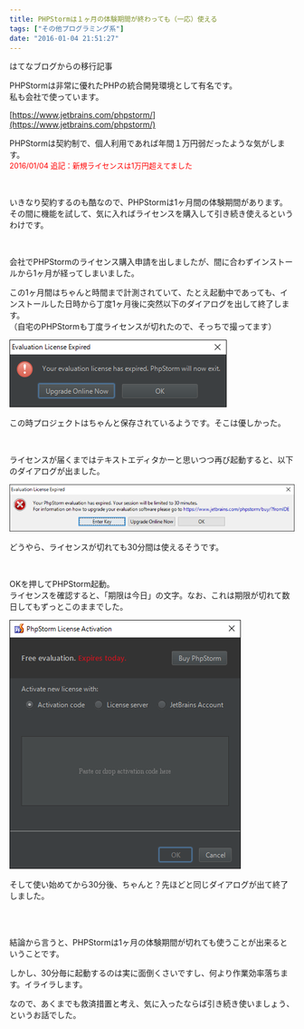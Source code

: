 ```yaml
---
title: PHPStormは１ヶ月の体験期間が終わっても（一応）使える
tags: ["その他プログラミング系"]
date: "2016-01-04 21:51:27"
---
```


<div class="alert info">
はてなブログからの移行記事
</div>

PHPStormは非常に優れたPHPの統合開発環境として有名です。  
私も会社で使っています。

[https://www.jetbrains.com/phpstorm/](https://www.jetbrains.com/phpstorm/)

PHPStormは契約制で、個人利用であれば年間１万円弱だったような気がします。  
<span style="color:red;font-size:small;">2016/01/04 追記：新規ライセンスは1万円超えてました</span>

<!-- more -->

<br>

いきなり契約するのも酷なので、PHPStormは1ヶ月間の体験期間があります。  
その間に機能を試して、気に入ればライセンスを購入して引き続き使えるというわけです。

<br>

会社でPHPStormのライセンス購入申請を出しましたが、間に合わずインストールから1ヶ月が経ってしまいました。

この1ヶ月間はちゃんと時間まで計測されていて、たとえ起動中であっても、インストールした日時から丁度1ヶ月後に突然以下のダイアログを出して終了します。  
（自宅のPHPStormも丁度ライセンスが切れたので、そっちで撮ってます）

![20160104214817](20160104214817.png)

この時プロジェクトはちゃんと保存されているようです。そこは優しかった。



<br>

ライセンスが届くまではテキストエディタかーと思いつつ再び起動すると、以下のダイアログが出ました。

![20160104212706](20160104212706.png)

どうやら、ライセンスが切れても30分間は使えるそうです。

<br>

OKを押してPHPStorm起動。  
ライセンスを確認すると、「期限は今日」の文字。なお、これは期限が切れて数日してもずっとこのままでした。

![20160104213034](20160104213034.png)

そして使い始めてから30分後、ちゃんと？先ほどと同じダイアログが出て終了しました。

<br>

<br>

結論から言うと、PHPStormは1ヶ月の体験期間が切れても使うことが出来るということです。

しかし、30分毎に起動するのは実に面倒くさいですし、何より作業効率落ちます。イライラします。

なので、あくまでも救済措置と考え、気に入ったならば引き続き使いましょう、というお話でした。

<br>

<br>
